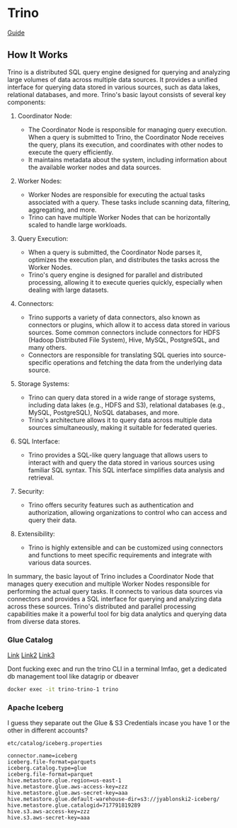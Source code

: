 # Trino
[Guide](https://github.com/trinodb/trino/tree/master/core/docker)

## How It Works
Trino is a distributed SQL query engine designed for querying and analyzing large volumes of data across multiple data sources. It provides a unified interface for querying data stored in various sources, such as data lakes, relational databases, and more. Trino's basic layout consists of several key components:

1. Coordinator Node:
   - The Coordinator Node is responsible for managing query execution. When a query is submitted to Trino, the Coordinator Node receives the query, plans its execution, and coordinates with other nodes to execute the query efficiently.
   - It maintains metadata about the system, including information about the available worker nodes and data sources.

2. Worker Nodes:
   - Worker Nodes are responsible for executing the actual tasks associated with a query. These tasks include scanning data, filtering, aggregating, and more.
   - Trino can have multiple Worker Nodes that can be horizontally scaled to handle large workloads.

3. Query Execution:
   - When a query is submitted, the Coordinator Node parses it, optimizes the execution plan, and distributes the tasks across the Worker Nodes.
   - Trino's query engine is designed for parallel and distributed processing, allowing it to execute queries quickly, especially when dealing with large datasets.

4. Connectors:
   - Trino supports a variety of data connectors, also known as connectors or plugins, which allow it to access data stored in various sources. Some common connectors include connectors for HDFS (Hadoop Distributed File System), Hive, MySQL, PostgreSQL, and many others.
   - Connectors are responsible for translating SQL queries into source-specific operations and fetching the data from the underlying data source.

5. Storage Systems:
   - Trino can query data stored in a wide range of storage systems, including data lakes (e.g., HDFS and S3), relational databases (e.g., MySQL, PostgreSQL), NoSQL databases, and more.
   - Trino's architecture allows it to query data across multiple data sources simultaneously, making it suitable for federated queries.

6. SQL Interface:
   - Trino provides a SQL-like query language that allows users to interact with and query the data stored in various sources using familiar SQL syntax. This SQL interface simplifies data analysis and retrieval.

7. Security:
   - Trino offers security features such as authentication and authorization, allowing organizations to control who can access and query their data.

8. Extensibility:
   - Trino is highly extensible and can be customized using connectors and functions to meet specific requirements and integrate with various data sources.

In summary, the basic layout of Trino includes a Coordinator Node that manages query execution and multiple Worker Nodes responsible for performing the actual query tasks. It connects to various data sources via connectors and provides a SQL interface for querying and analyzing data across these sources. Trino's distributed and parallel processing capabilities make it a powerful tool for big data analytics and querying data from diverse data stores.

### Glue Catalog
[Link](https://trino.io/docs/current/connector/metastores.html#aws-glue-catalog-configuration-properties)
[Link2](https://tabular.io/blog/docker-spark-and-iceberg/)
[Link3](https://github.com/myfjdthink/starrocks-iceberg-docker)

Dont fucking exec and run the trino CLI in a terminal lmfao, get a dedicated db management tool like datagrip or dbeaver
``` sh
docker exec -it trino-trino-1 trino


```


### Apache Iceberg
I guess they separate out the Glue & S3 Credentials incase you have 1 or the other in different accounts?

`etc/catalog/iceberg.properties`
```
connector.name=iceberg
iceberg.file-format=parquets
iceberg.catalog.type=glue
iceberg.file-format=parquet
hive.metastore.glue.region=us-east-1
hive.metastore.glue.aws-access-key=zzz
hive.metastore.glue.aws-secret-key=aaa
hive.metastore.glue.default-warehouse-dir=s3://jyablonski2-iceberg/
hive.metastore.glue.catalogid=717791819289
hive.s3.aws-access-key=zzz
hive.s3.aws-secret-key=aaa
```

